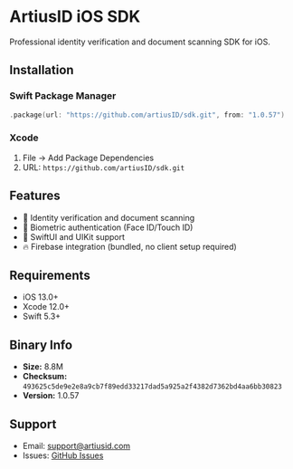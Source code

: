 # ArtiusID iOS SDK

Professional identity verification and document scanning SDK for iOS.

## Installation

### Swift Package Manager
```swift
.package(url: "https://github.com/artiusID/sdk.git", from: "1.0.57")
```

### Xcode
1. File → Add Package Dependencies
2. URL: `https://github.com/artiusID/sdk.git`

## Features

- 📱 Identity verification and document scanning
- 🔐 Biometric authentication (Face ID/Touch ID)
- 🎨 SwiftUI and UIKit support
- 🔥 Firebase integration (bundled, no client setup required)

## Requirements

- iOS 13.0+
- Xcode 12.0+
- Swift 5.3+

## Binary Info

- **Size:** 8.8M
- **Checksum:** `493625c5de9e2e8a9cb7f89edd33217dad5a925a2f4382d7362bd4aa6bb30823`
- **Version:** 1.0.57

## Support

- Email: support@artiusid.com
- Issues: [GitHub Issues](https://github.com/artiusID/sdk/issues)
